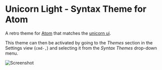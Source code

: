 # Unicorn Light - Syntax Theme for Atom

A retro theme for [Atom](https://atom.io) that matches the [unicorn ui](https://atom.io/packages/unicorn-light-ui).

This theme can then be activated by going to the _Themes_ section in the Settings view (`cmd-,`) and selecting it from the _Syntax Themes_ drop-down menu.

![Screenshot](https://raw.githubusercontent.com/unicorn/atom-unicorn-light-syntax/master/screenshot.png)
